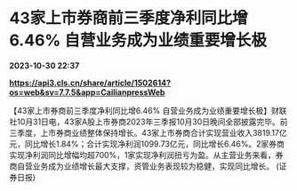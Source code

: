 # 43家上市券商前三季度净利同比增6.46% 自营业务成为业绩重要增长极

**2023-10-30 22:37**

**https://api3.cls.cn/share/article/1502614?os=web&sv=7.7.5&app=CailianpressWeb**

【43家上市券商前三季度净利同比增6.46% 自营业务成为业绩重要增长极】财联社10月31日电，43家A股上市券商2023年三季报10月30日晚间全部披露完毕。前三季度，上市券商业绩整体保持增长。43家上市券商合计实现营业收入3819.17亿元，同比增长1.84%；合计实现净利润1099.73亿元，同比增长6.46%。2家券商实现净利润同比增幅均超700%，1家实现净利润扭亏为盈。从主营业务来看，券商自营业务成为业绩增长最大支撑，资管业务表现较为稳健，实现同比增长。 (证券日报)